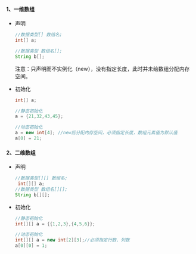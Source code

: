 #### 1、一维数组

- 声明
  
  ```java
  //数据类型[] 数组名; 
  int[] a;
  
  //数据类型 数组名[];
  String b[];
  ```
  
  注意：只声明而不实例化（new），没有指定长度，此时并未给数组分配内存空间。  

- 初始化 
  
  ```java
  int[] a;
  
  //静态初始化  
  a = {21,32,43,45}; 
  
  //动态初始化  
  a = new int[4]; //new后分配内存空间，必须指定长度，数组元素值为默认值
  a[0] = 21;
  ```



#### 2、二维数组

- 声明
  
  ```java
  //数据类型[][] 数组名;
   int[][] a;
  //数据类型 数组名[][];
  String b[][];
  ```

- 初始化
  
  ```java
  //静态初始化
  int[][] a = {{1,2,3},{4,5,6}};
  
  //动态初始化
  int[][] a = new int[2][3];//必须指定行数、列数
  a[0][0] = 1; 
  ```
